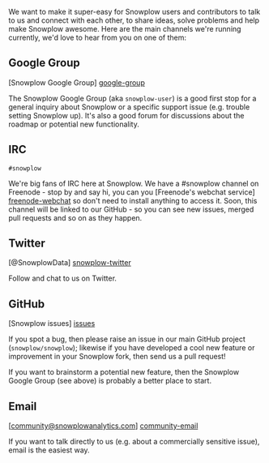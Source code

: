 We want to make it super-easy for Snowplow users and contributors to talk to us and connect with each other, to share ideas, solve problems and help make Snowplow awesome. Here are the main channels we're running currently, we'd love to hear from you on one of them:

## Google Group

[Snowplow Google Group] [google-group]

The Snowplow Google Group (aka `snowplow-user`) is a good first stop for a general inquiry about Snowplow or a specific support issue (e.g. trouble setting Snowplow up). It's also a good forum for discussions about the roadmap or potential new functionality.

## IRC

`#snowplow`

We're big fans of IRC here at Snowplow. We have a #snowplow channel on Freenode - stop by and say hi, you can you [Freenode's webchat service] [freenode-webchat] so don't need to install anything to access it. Soon, this channel will be linked to our GitHub - so you can see new issues, merged pull requests and so on as they happen.

## Twitter

[@SnowplowData] [snowplow-twitter]

Follow and chat to us on Twitter.

## GitHub

[Snowplow issues] [issues]

If you spot a bug, then please raise an issue in our main GitHub project (`snowplow/snowplow`); likewise if you have developed a cool new feature or improvement in your Snowplow fork, then send us a pull request!

If you want to brainstorm a potential new feature, then the Snowplow Google Group (see above) is probably a better place to start.

## Email

[community@snowplowanalytics.com] [community-email]

If you want to talk directly to us (e.g. about a commercially sensitive issue), email is the easiest way.

[google-group]: https://groups.google.com/forum/#!forum/snowplow-user
[snowplow-twitter]: https://twitter.com/SnowplowData
[new-issue]: https://github.com/snowplow/snowplow/issues/new
[issues]: https://github.com/snowplow/snowplow/issues?direction=desc&sort=created&state=open
[community-email]: mailto:community@snowplowanalytics.com
[freenode-webchat]: http://webchat.freenode.net/